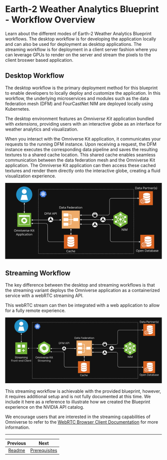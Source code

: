 # Earth-2 Weather Analytics Blueprint - Workflow Overview

Learn about the different modes of Earth-2 Weather Analytics Blueprint workflows. The desktop workflow is for developing the application locally and can also be used for deployment as desktop applications. The streaming workflow is for deployment in a client server fashion where you can leverage GPUs to render on the server and stream the pixels to the client broswer based application.

## Desktop Workflow

The desktop workflow is the primary deployment method for this blueprint to enable developers to locally deploy and customize the application.
In this workflow, the underlying microservices and modules such as the data federation mesh (DFM) and FourCastNet NIM are deployed locally
using Kubernetes.

The desktop environment features an *Omniverse Kit* application bundled with
*extensions*, providing users with an interactive globe as an 
interface for weather analytics and visualization.

When you interact with the Omniverse Kit application, it communicates your requests
to the running DFM instance.
Upon receiving a request, the DFM instance executes the corresponding data pipeline and saves
the resulting textures to a shared cache location.
This shared cache enables seamless communication between the data federation mesh and
the Omniverse Kit application.
The Omniverse Kit application can then access these cached textures and render them
directly onto the interactive globe, creating a fluid visualization experience.

<div align="center">
<div align="center" style="max-width: 575px;">

![Desktop Workflow](./imgs/desktop_workflow.png)

</div>
</div>

## Streaming Workflow

The key difference between the desktop and streaming workflows is that the streaming
variant deploys the Omniverse application as a containerized service with a webRTC
streaming API.

This webRTC stream can then be integrated with a web application to allow for a fully
remote experience.

<div align="center">
<div style="max-width: 700px;">

![Streaming Workflow](./imgs/streaming_workflow.png)

</div>
</div>

This streaming workflow is achievable with the provided blueprint, however, it
requires additional setup and is not fully documented at this time.
We include it here as a reference to illustrate how we created the Blueprint
experience on the NVIDIA API catalog.

We encourage users that are interested in the streaming capabilities of Omniverse to
refer to the [WebRTC Browser Client Documentation](https://docs.omniverse.nvidia.com/extensions/latest/ext_livestream/webrtc.html)
for more information.

---
<div align="center">

| Previous | Next |
|:---------:|:-----:|
| [Readme](../README.md) | [Prerequisites](./01_prerequisites.md) |

</div>
